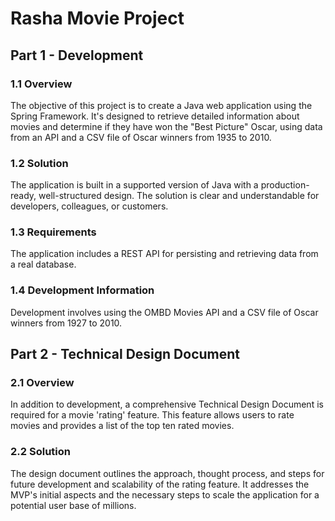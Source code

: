 # Rasha Movie Project

## Part 1 - Development

### 1.1 Overview
The objective of this project is to create a Java web application using the Spring Framework. It's designed to retrieve detailed information about movies and determine if they have won the "Best Picture" Oscar, using data from an API and a CSV file of Oscar winners from 1935 to 2010.

### 1.2 Solution
The application is built in a supported version of Java with a production-ready, well-structured design. The solution is clear and understandable for developers, colleagues, or customers.

### 1.3 Requirements
The application includes a REST API for persisting and retrieving data from a real database.

### 1.4 Development Information
Development involves using the OMBD Movies API and a CSV file of Oscar winners from 1927 to 2010.

## Part 2 - Technical Design Document

### 2.1 Overview
In addition to development, a comprehensive Technical Design Document is required for a movie 'rating' feature. This feature allows users to rate movies and provides a list of the top ten rated movies.

### 2.2 Solution
The design document outlines the approach, thought process, and steps for future development and scalability of the rating feature. It addresses the MVP's initial aspects and the necessary steps to scale the application for a potential user base of millions.
